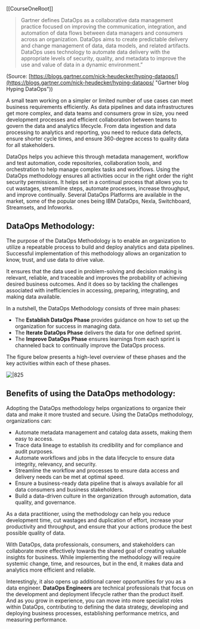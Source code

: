[[CourseOneRoot]]
> Gartner defines DataOps as a collaborative data management practice focused on improving the communication, integration, and automation of data flows between data managers and consumers across an organization. DataOps aims to create predictable delivery and change management of data, data models, and related artifacts. DataOps uses technology to automate data delivery with the appropriate levels of security, quality, and metadata to improve the use and value of data in a dynamic environment.”

(Source: [https://blogs.gartner.com/nick-heudecker/hyping-dataops/](https://blogs.gartner.com/nick-heudecker/hyping-dataops/ "Gartner blog Hyping DataOps"))

A small team working on a simpler or limited number of use cases can meet business requirements efficiently. As data pipelines and data infrastructures get more complex, and data teams and consumers grow in size, you need development processes and efficient collaboration between teams to govern the data and analytics lifecycle. From data ingestion and data processing to analytics and reporting, you need to reduce data defects, ensure shorter cycle times, and ensure 360-degree access to quality data for all stakeholders.

DataOps helps you achieve this through metadata management, workflow and test automation, code repositories, collaboration tools, and orchestration to help manage complex tasks and workflows. Using the DataOps methodology ensures all activities occur in the right order the right security permissions. It helps set in a continual process that allows you to cut wastages, streamline steps, automate processes, increase throughput, and improve continually. Several DataOps Platforms are available in the market, some of the popular ones being IBM DataOps, Nexla, Switchboard, Streamsets, and Infoworks.

## DataOps Methodology:

The purpose of the DataOps Methodology is to enable an organization to utilize a repeatable process to build and deploy analytics and data pipelines. Successful implementation of this methodology allows an organization to know, trust, and use data to drive value.

It ensures that the data used in problem-solving and decision making is relevant, reliable, and traceable and improves the probability of achieving desired business outcomes. And it does so by tackling the challenges associated with inefficiencies in accessing, preparing, integrating, and making data available.

In a nutshell, the DataOps Methodology consists of three main phases:

-   The **Establish DataOps Phase** provides guidance on how to set up the organization for success in managing data.
-   The **Iterate DataOps Phase** delivers the data for one defined sprint.
-   The **Improve DataOps Phase** ensures learnings from each sprint is channeled back to continually improve the DataOps process.

The figure below presents a high-level overview of these phases and the key activities within each of these phases.

![|825](https://d3c33hcgiwev3.cloudfront.net/imageAssetProxy.v1/Un9ggw6dSQy_YIMOnbkMWA_658a6043f3f845baa2d7c86b89754683_DataOpsMethodology.png?expiry=1670371200000&hmac=reoKsw5w4ofPq1fqR6_TgrBZZjy0VC5so0Mw_mbkMns)

## Benefits of using the DataOps methodology:

Adopting the DataOps methodology helps organizations to organize their data and make it more trusted and secure. Using the DataOps methodology, organizations can:

-   Automate metadata management and catalog data assets, making them easy to access.
-   Trace data lineage to establish its credibility and for compliance and audit purposes.
-   Automate workflows and jobs in the data lifecycle to ensure data integrity, relevancy, and security.
-   Streamline the workflow and processes to ensure data access and delivery needs can be met at optimal speed.
-   Ensure a business-ready data pipeline that is always available for all data consumers and business stakeholders.  
-   Build a data-driven culture in the organization through automation, data quality, and governance.

As a data practitioner, using the methodology can help you reduce development time, cut wastages and duplication of effort, increase your productivity and throughput, and ensure that your actions produce the best possible quality of data.

With DataOps, data professionals, consumers, and stakeholders can collaborate more effectively towards the shared goal of creating valuable insights for business. While implementing the methodology will require systemic change, time, and resources, but in the end, it makes data and analytics more efficient and reliable.

Interestingly, it also opens up additional career opportunities for you as a data engineer. **DataOps Engineers** are technical professionals that focus on the development and deployment lifecycle rather than the product itself. And as you grow in experience, you can move into more specialist roles within DataOps, contributing to defining the data strategy, developing and deploying business processes, establishing performance metrics, and measuring performance.